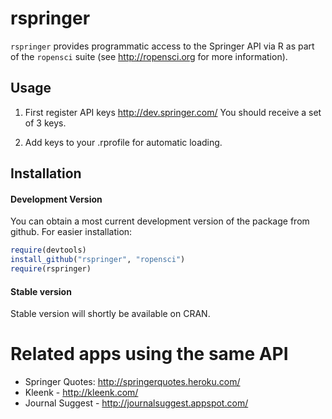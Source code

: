 # rspringer #

`rspringer` provides programmatic access to the Springer API via R as part of the `ropensci` suite (see http://ropensci.org for more information).

## Usage

1. First register API keys
http://dev.springer.com/
You should receive a set of 3 keys.

2. Add keys to your .rprofile for automatic loading.

## Installation


#### Development Version
You can obtain a most current development version of the package from github. For easier installation:

```R
require(devtools)
install_github("rspringer", "ropensci")
require(rspringer)
```

#### Stable version
Stable version will shortly be available on CRAN.


# Related apps using the same API
+ Springer Quotes: http://springerquotes.heroku.com/
+ Kleenk - http://kleenk.com/
+ Journal Suggest - http://journalsuggest.appspot.com/